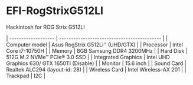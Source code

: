 # EFI-RogStrixG512LI
Hackintosh for ROG Strix G512LI

| ------------------- | ------------------------------------------- |
| Computer model | Asus RogStrix G512Li'' (UHD/GTX) |
| Processor | Intel Core i7-10750H  |
| Memory | 8GB Samsung DDR4 3200MHz |
| Hard Disk | 512G M.2 NVMe™ PCIe® 3.0 SSD |
| Integrated Graphics | Intel UHD Graphics 630/ GTX 1650TI (Disable) |
| Monitor | 15.6 inch |
| Sound Card | Realtek ALC294 (layout-id: 28) |
| Wireless Card | Intel Wireless-AX 201 |
| Trackpad | I2C |